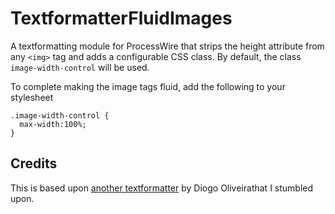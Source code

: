 TextformatterFluidImages
========================

A textformatting module for ProcessWire that strips the height attribute from any ```<img>``` tag and adds a
configurable CSS class. By default, the class ```image-width-control``` will be used.

To complete making the image tags fluid, add the following to your stylesheet

    .image-width-control {
      max-width:100%;
    }



Credits
-------

This is based upon [another textformatter](https://github.com/ocorreiododiogo/PW-removeHeights) by Diogo Oliveirathat I
stumbled upon.

